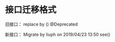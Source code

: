 # 接口迁移格式

 旧接口：
		replace by ()
		@Deprecated
		
 新接口：
		Migrate by liuph on 2019/04/23 13:50
		see()